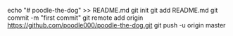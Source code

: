 echo "# poodle-the-dog" >> README.md
git init
git add README.md
git commit -m "first commit"
git remote add origin https://github.com/poodle000/poodle-the-dog.git
git push -u origin master